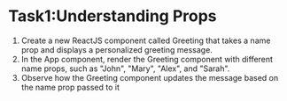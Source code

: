 # Task1:Understanding Props

1. Create a new ReactJS component called Greeting that takes a name prop and displays a 
personalized greeting message.
2. In the App component, render the Greeting component with different name props, such 
as "John", "Mary", "Alex", and "Sarah".
3. Observe how the Greeting component updates the message based on the name prop 
passed to it

